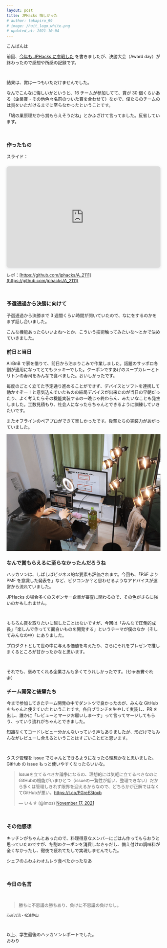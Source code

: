 ```yaml
---
layout: post
title: JPHacks 悔しかった
# author: takapiro_99
# image: /huit_logo_white.png
# updated_at: 2021-10-04
---
```


こんばんは

前回、[今年も JPHacks に参戦した](/2021/jphacks2021) を書きましたが、決勝大会（Award day）が終わったので感想や所感の記録です。

<br/>

結果は、賞は一つもいただけませんでした。

なんでこんなに悔しいかというと、16 チームが参加してて、賞が 30 個くらいある（企業賞・その他色々名前のついた賞を合わせて）なかで、僕たちのチームのは賞をいただけるまでに至らなかったということです。

「鳩の巣原理だから賞もらえそうだね」とかふざけて言ってました。反省しています。

<br/>

### 作ったもの

スライド：

<div style="position: relative; width: 100%; height: 0; padding-top: 56.2500%;
 padding-bottom: 48px; box-shadow: 0 2px 8px 0 rgba(63,69,81,0.16); margin-top: 1.6em; margin-bottom: 0.9em; overflow: hidden;
 border-radius: 8px; will-change: transform;">
  <iframe loading="lazy" style="position: absolute; width: 100%; height: 100%; top: 0; left: 0; border: none; padding: 0;margin: 0;"
    src="https:&#x2F;&#x2F;www.canva.com&#x2F;design&#x2F;DAEv-7H1qU4&#x2F;view?embed">
  </iframe>
</div>
<!-- <a href="https:&#x2F;&#x2F;www.canva.com&#x2F;design&#x2F;DAEv-7H1qU4&#x2F;view?utm_content=DAEv-7H1qU4&amp;utm_campaign=designshare&amp;utm_medium=embeds&amp;utm_source=link" target="_blank" rel="noopener">A_2111 チームガリガリ君</a> -->

レポ：[https://github.com/jphacks/A_2111](https://github.com/jphacks/A_2111)

<br/>

### 予選通過から決勝に向けて

予選通過から決勝まで 3 週間くらい時間が開いていたので、なにをするのかをまず話し合いました。

こんな機能あったらいいよね～とか、こういう技術触ってみたいな～とかで決めていきました。

### 前日と当日

AirBnB で家を借りて、前日から泊まりこみで作業しました。話題のサッポロ冬割が適用になってとてもラッキーでした。クーポンですあげのスープカレーとトリトンの寿司をみんなで食べました。おいしかったです。

毎度のごとく立てた予定通り進めることができず、デバイスとソフトを連携して動かすぞー！と意気込んでいたものの結局デバイスが出来たのが当日の早朝だったり、よく考えたらその機能実装するの一晩じゃ終わらん、みたいなことも発生しました。工数見積もり、社会人になったらちゃんとできるように訓練していきたいです。

またオフラインのペアプロができて楽しかったです。後輩たちの実装力があがっていました。

![image](/assets/2021/jphacks2021-kirakira-lighting-min.png)

### なんで賞もらえるに至らなかったんだろうね

ハッカソンは、しばしばビジネス的な要素も評価されます。今回も、「PSF より PMF を意識した発表を」など、ビジコンか？と思わせるようなアドバイスが運営から流れていました。

JPHacks の場合多くのスポンサー企業が審査に関わるので、その色がさらに強いのかもしれません。

<br/>

もちろん賞を取りたいに越したことはないですが、今回は「みんなで圧倒的成長」「楽しんで作ってて面白いものを開発する」というテーマが僕のなか（そしてみんなの中）にありました。

プロダクトとして世の中に与える価値を考えたり、さらにそれをプレゼンで推しまくるところが甘かったかなと思います。

<br/>

それでも、褒めてくれる企業さんも多くてうれしかったです。（~~じゃあ賞くれよ~~）

<!--

「クラファンに出したら売れそう」これ去年のプロダクトでも言われたんですが、
本気で買ってくれるし売れると思ってくれているのか、お世辞なのか…

電池・充電の問題や小型化にまだまだ壁があると思っていたので、心が綺麗ではない僕には冷やかしにしか聞こえませんでした。

 -->

### チーム開発と後輩たち

今まで参加してきたチーム開発の中でダントツで良かったのが、みんな GitHub をちゃんと使えていたということです。各自ブランチを生やして実装し、PR を出し、誰かに「レビューとマージお願いしま～す」って言ってマージしてもらう、っていう流れがちゃんとできました。

知識なくてコードレビュー分かんないっていう声もありましたが、形だけでもみんながレビューし合えるということはすごいことだと思います。

<br/>

タスク管理を issue でちゃんとできるようになったら理想かなと思いました。GitHub の issue もっと使いやすくなったらいいな。

<blockquote class="twitter-tweet"><p lang="ja" dir="ltr">Issueを立てるべきか論争になるの、理想的には気軽に立てるべきなのにGitHubの機能がいまひとつ（issueの一覧性が低い、整理できない）だから多くは管理しきれず限界を迎えるからなので、どちらかが正解ではなくてGitHubが悪い。<a href="https://t.co/PGreE3toxb">https://t.co/PGreE3toxb</a></p>&mdash; いもす (@imos) <a href="https://twitter.com/imos/status/1460784501097844741?ref_src=twsrc%5Etfw">November 17, 2021</a></blockquote> <script async src="https://platform.twitter.com/widgets.js" charset="utf-8"></script>

<br/>

### その他感想

キッチンがちゃんとあったので、料理得意なメンバーにごはん作ってもらおうと思っていたのですが、冬割のクーポンを消費しなきゃだし、備え付けの調味料が全くなかったし、徹夜で疲れてたしで実現しませんでした。

シェフのふわふわオムレツ食べたかったなあ

<br/>

### 今日の名言

<br/>

> 勝ちに不思議の勝ちあり、負けに不思議の負けなし。

<small>心形刀流・松浦静山</small>

<br/>

以上、学生最後のハッカソンレポートでした。  
おわり
